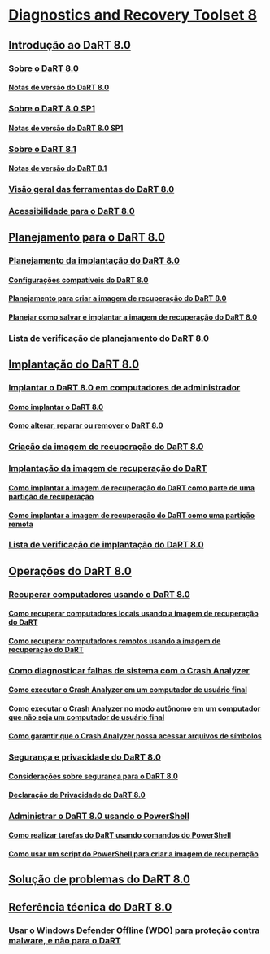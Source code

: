 # [Diagnostics and Recovery Toolset 8](index.md)
## [Introdução ao DaRT 8.0](getting-started-with-dart-80-dart-8.md)
### [Sobre o DaRT 8.0](about-dart-80-dart-8.md)
#### [Notas de versão do DaRT 8.0](release-notes-for-dart-80--dart-8.md)
### [Sobre o DaRT 8.0 SP1](about-dart-80-sp1.md)
#### [Notas de versão do DaRT 8.0 SP1](release-notes-for-dart-80-sp1.md)
### [Sobre o DaRT 8.1](about-dart-81.md)
#### [Notas de versão do DaRT 8.1](release-notes-for-dart-81.md)
### [Visão geral das ferramentas do DaRT 8.0](overview-of-the-tools-in-dart-80-dart-8.md)
### [Acessibilidade para o DaRT 8.0](accessibility-for-dart-80-dart-8.md)
## [Planejamento para o DaRT 8.0](planning-for-dart-80-dart-8.md)
### [Planejamento da implantação do DaRT 8.0](planning-to-deploy-dart-80-dart-8.md)
#### [Configurações compatíveis do DaRT 8.0](dart-80-supported-configurations-dart-8.md)
#### [Planejamento para criar a imagem de recuperação do DaRT 8.0](planning-to-create-the-dart-80-recovery-image-dart-8.md)
#### [Planejar como salvar e implantar a imagem de recuperação do DaRT 8.0](planning-how-to-save-and-deploy-the-dart-80-recovery-image-dart-8.md)
### [Lista de verificação de planejamento do DaRT 8.0](dart-80-planning-checklist-dart-8.md)
## [Implantação do DaRT 8.0](deploying-dart-80-dart-8.md)
### [Implantar o DaRT 8.0 em computadores de administrador](deploying-dart-80-to-administrator-computers-dart-8.md)
#### [Como implantar o DaRT 8.0](how-to-deploy-dart-80-dart-8.md)
#### [Como alterar, reparar ou remover o DaRT 8.0](how-to-change-repair-or-remove-dart-80-dart-8.md)
### [Criação da imagem de recuperação do DaRT 8.0](creating-the-dart-80-recovery-image-dart-8.md)
### [Implantação da imagem de recuperação do DaRT](deploying-the-dart-recovery-image-dart-8.md)
#### [Como implantar a imagem de recuperação do DaRT como parte de uma partição de recuperação](how-to-deploy-the-dart-recovery-image-as-part-of-a-recovery-partition-dart-8.md)
#### [Como implantar a imagem de recuperação do DaRT como uma partição remota](how-to-deploy-the-dart-recovery-image-as-a-remote-partition-dart-8.md)
### [Lista de verificação de implantação do DaRT 8.0](dart-80-deployment-checklist-dart-8.md)
## [Operações do DaRT 8.0](operations-for-dart-80-dart-8.md)
### [Recuperar computadores usando o DaRT 8.0](recovering-computers-using-dart-80-dart-8.md)
#### [Como recuperar computadores locais usando a imagem de recuperação do DaRT](how-to-recover-local-computers-by-using-the-dart-recovery-image-dart-8.md)
#### [Como recuperar computadores remotos usando a imagem de recuperação do DaRT](how-to-recover-remote-computers-by-using-the-dart-recovery-image-dart-8.md)
### [Como diagnosticar falhas de sistema com o Crash Analyzer](diagnosing-system-failures-with-crash-analyzer--dart-8.md)
#### [Como executar o Crash Analyzer em um computador de usuário final](how-to-run-the-crash-analyzer-on-an-end-user-computer-dart-8.md)
#### [Como executar o Crash Analyzer no modo autônomo em um computador que não seja um computador de usuário final](how-to-run-the-crash-analyzer-in-stand-alone-mode-on-a-computer-other-than-an-end-user-computer-dart-8.md)
#### [Como garantir que o Crash Analyzer possa acessar arquivos de símbolos](how-to-ensure-that-crash-analyzer-can-access-symbol-files.md)
### [Segurança e privacidade do DaRT 8.0](security-and-privacy-for-dart-80-dart-8.md)
#### [Considerações sobre segurança para o DaRT 8.0](security-considerations-for-dart-80--dart-8.md)
#### [Declaração de Privacidade do DaRT 8.0](dart-80-privacy-statement-dart-8.md)
### [Administrar o DaRT 8.0 usando o PowerShell](administering-dart-80-using-powershell-dart-8.md)
#### [Como realizar tarefas do DaRT usando comandos do PowerShell](how-to-perform-dart-tasks-by-using-powershell-commands-dart-8.md)
#### [Como usar um script do PowerShell para criar a imagem de recuperação](how-to-use-a-powershell-script-to-create-the-recovery-image-dart-8.md)
## [Solução de problemas do DaRT 8.0](troubleshooting-dart-80-dart-8.md)
## [Referência técnica do DaRT 8.0](technical-reference-for-dart-80-new-ia.md)
### [Usar o Windows Defender Offline (WDO) para proteção contra malware, e não para o DaRT ](use-windows-defender-offline-wdo-for-malware-protection-not-dart.md)

